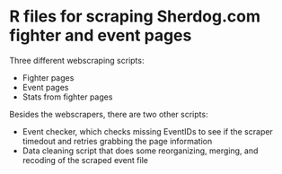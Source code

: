 # R files for scraping Sherdog.com fighter and event pages

Three different webscraping scripts:
* Fighter pages
* Event pages
* Stats from fighter pages

Besides the webscrapers, there are two other scripts:

* Event checker, which checks missing EventIDs to see if the scraper timedout and retries grabbing the page information
* Data cleaning script that does some reorganizing, merging, and recoding of the scraped event file
